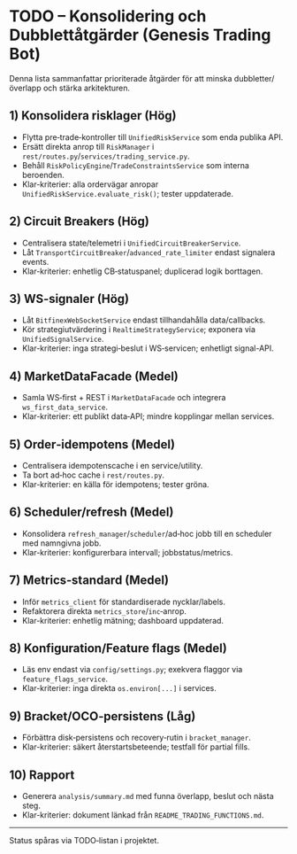 # TODO – Konsolidering och Dubblettåtgärder (Genesis Trading Bot)

Denna lista sammanfattar prioriterade åtgärder för att minska dubbletter/överlapp och stärka arkitekturen.

## 1) Konsolidera risklager (Hög)

- Flytta pre‑trade‑kontroller till `UnifiedRiskService` som enda publika API.
- Ersätt direkta anrop till `RiskManager` i `rest/routes.py`/`services/trading_service.py`.
- Behåll `RiskPolicyEngine`/`TradeConstraintsService` som interna beroenden.
- Klar-kriterier: alla ordervägar anropar `UnifiedRiskService.evaluate_risk()`; tester uppdaterade.

## 2) Circuit Breakers (Hög)

- Centralisera state/telemetri i `UnifiedCircuitBreakerService`.
- Låt `TransportCircuitBreaker`/`advanced_rate_limiter` endast signalera events.
- Klar-kriterier: enhetlig CB‑statuspanel; duplicerad logik borttagen.

## 3) WS‑signaler (Hög)

- Låt `BitfinexWebSocketService` endast tillhandahålla data/callbacks.
- Kör strategiutvärdering i `RealtimeStrategyService`; exponera via `UnifiedSignalService`.
- Klar-kriterier: inga strategi‑beslut i WS‑servicen; enhetligt signal-API.

## 4) MarketDataFacade (Medel)

- Samla WS‑first + REST i `MarketDataFacade` och integrera `ws_first_data_service`.
- Klar-kriterier: ett publikt data‑API; mindre kopplingar mellan services.

## 5) Order‑idempotens (Medel)

- Centralisera idempotenscache i en service/utility.
- Ta bort ad‑hoc cache i `rest/routes.py`.
- Klar-kriterier: en källa för idempotens; tester gröna.

## 6) Scheduler/refresh (Medel)

- Konsolidera `refresh_manager`/`scheduler`/ad‑hoc jobb till en scheduler med namngivna jobb.
- Klar-kriterier: konfigurerbara intervall; jobbstatus/metrics.

## 7) Metrics‑standard (Medel)

- Inför `metrics_client` för standardiserade nycklar/labels.
- Refaktorera direkta `metrics_store`/`inc`‑anrop.
- Klar-kriterier: enhetlig mätning; dashboard uppdaterad.

## 8) Konfiguration/Feature flags (Medel)

- Läs env endast via `config/settings.py`; exekvera flaggor via `feature_flags_service`.
- Klar-kriterier: inga direkta `os.environ[...]` i services.

## 9) Bracket/OCO‑persistens (Låg)

- Förbättra disk‑persistens och recovery‑rutin i `bracket_manager`.
- Klar-kriterier: säkert återstartsbeteende; testfall för partial fills.

## 10) Rapport

- Generera `analysis/summary.md` med funna överlapp, beslut och nästa steg.
- Klar-kriterier: dokument länkad från `README_TRADING_FUNCTIONS.md`.

---

Status spåras via TODO‑listan i projektet.
